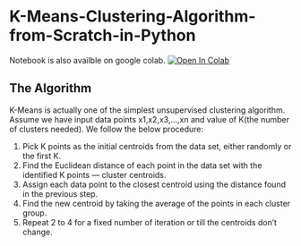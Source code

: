 # K-Means-Clustering-Algorithm-from-Scratch-in-Python

Notebook is also availble on google colab. [![Open In Colab](https://colab.research.google.com/assets/colab-badge.svg)](https://colab.research.google.com/drive/1DE_UIYWdnKAk56DPfZGd1AK7APCgrGsL?usp=sharing)



## The Algorithm
K-Means is actually one of the simplest unsupervised clustering algorithm. Assume we have input data points x1,x2,x3,…,xn and value of K(the number of clusters needed). We follow the below procedure:

1. Pick K points as the initial centroids from the data set, either randomly or the first K.
2. Find the Euclidean distance of each point in the data set with the identified K points — cluster centroids.
3. Assign each data point to the closest centroid using the distance found in the previous step.
4. Find the new centroid by taking the average of the points in each cluster group.
5. Repeat 2 to 4 for a fixed number of iteration or till the centroids don’t change.
